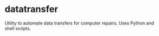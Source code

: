 # datatransfer
Utility to automate data transfers for computer repairs. Uses Python and shell scripts.
